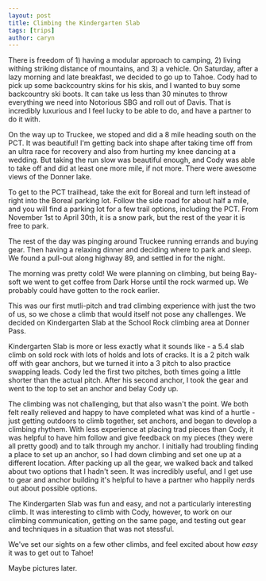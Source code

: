 ```yaml
---
layout: post
title: Climbing the Kindergarten Slab
tags: [trips]
author: caryn
---
```


There is freedom of 1) having a modular approach to camping, 2) living withing striking distance of mountains, and 3) a vehicle.
On Saturday, after a lazy morning and late breakfast, we decided to go up to Tahoe. Cody had to pick up some backcountry skins
for his skis, and I wanted to buy some backcountry ski boots.
It can take us less than 30 minutes to throw everything we need into Notorious SBG and roll out of Davis.
That is incredibly luxurious and I feel lucky to be able to do, and have a partner to do it with.

On the way up to Truckee, we stoped and did a 8 mile heading south on the PCT. It was beautiful! 
I'm getting back into shape after taking time off from an ultra race for recovery and also from hurting my knee dancing at a wedding.
But taking the run slow was beautiful enough, and Cody was able to take off and did at least one more mile, if not more.
There were awesome views of the Donner lake. 

To get to the PCT trailhead, take the exit for Boreal and turn left instead of right into the Boreal parking lot.
Follow the side road for about half a mile, and you will find a parking lot for a few trail options, including the PCT.
From November 1st to April 30th, it is a snow park, but the rest of the year it is free to park.

The rest of the day was pinging around Truckee running errands and buying gear. 
Then having a relaxing dinner and deciding where to park and sleep.
We found a pull-out along highway 89, and settled in for the night.

The morning was pretty cold! We were planning on climbing, but being Bay-soft we went to get coffee from Dark Horse until the rock warmed up.
We probably could have gotten to the rock earlier.

This was our first mutli-pitch and trad climbing experience with just the two of us, so we chose a climb that would itself
not pose any challenges.
We decided on Kindergarten Slab at the School Rock climbing area at Donner Pass. 

Kindergarten Slab is more or less exactly what it sounds like - a 5.4 slab climb on sold rock with lots of holds and lots of cracks.
It is a 2 pitch walk off with gear anchors, but we turned it into a 3 pitch to also practice swapping leads.
Cody led the first two pitches, both times going a little shorter than the actual pitch. 
After his second anchor, I took the gear and went to the top to set an anchor and belay Cody up.

The climbing was not challenging, but that also wasn't the point. We both felt really relieved and happy to have 
completed what was kind of a hurtle - just getting outdoors to climb together, set anchors, and began to develop a climbing rhythem.
With less experience at placing trad pieces than Cody, it was helpful to have him follow and give feedback on my pieces (they were all pretty good)
and to talk through my anchor. 
I initially had troubling finding a place to set up an anchor, so I had down climbing and set one up at a different location.
After packing up all the gear, we walked back and talked about two options that I hadn't seen.
It was incredibly useful, and I get use to gear and anchor building it's helpful to have a partner who happily nerds out about possible options.

The Kindergarten Slab was fun and easy, and not a particularly interesting climb. 
It was interesting to climb with Cody, however, to work on our climbing communication, getting on the same page, and testing out gear and techniques
in a situation that was not stessful.

We've set our sights on a few other climbs, and feel excited about how *easy* it was to get out to Tahoe!

Maybe pictures later.
